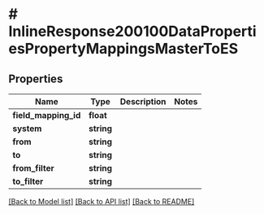 # # InlineResponse200100DataPropertiesPropertyMappingsMasterToES

## Properties

Name | Type | Description | Notes
------------ | ------------- | ------------- | -------------
**field_mapping_id** | **float** |  |
**system** | **string** |  |
**from** | **string** |  |
**to** | **string** |  |
**from_filter** | **string** |  |
**to_filter** | **string** |  |

[[Back to Model list]](../../README.md#models) [[Back to API list]](../../README.md#endpoints) [[Back to README]](../../README.md)
